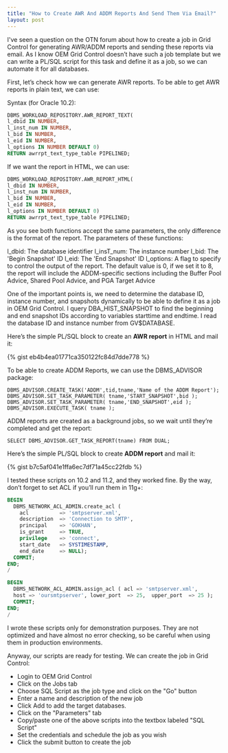 ```yaml
---
title: "How to Create AWR And ADDM Reports And Send Them Via Email?"
layout: post
---
```


I've seen a question on the OTN forum about how to create a job in Grid Control for generating AWR/ADDM reports and sending these reports via email. As I know OEM Grid Control doesn’t have such a job template but we can write a PL/SQL script for this task and define it as a job, so we can automate it for all databases.

First, let’s check how we can generate AWR reports. To be able to get AWR reports in plain text, we can use:

Syntax (for Oracle 10.2):

```sql
DBMS_WORKLOAD_REPOSITORY.AWR_REPORT_TEXT(
l_dbid IN NUMBER,
l_inst_num IN NUMBER,
l_bid IN NUMBER,
l_eid IN NUMBER,
l_options IN NUMBER DEFAULT 0)
RETURN awrrpt_text_type_table PIPELINED;
```

If we want the report in HTML, we can use:

```sql
DBMS_WORKLOAD_REPOSITORY.AWR_REPORT_HTML(
l_dbid IN NUMBER,
l_inst_num IN NUMBER,
l_bid IN NUMBER,
l_eid IN NUMBER,
l_options IN NUMBER DEFAULT 0)
RETURN awrrpt_text_type_table PIPELINED;
```

<!--more-->

As you see both functions accept the same parameters, the only difference is the format of the report. The parameters of these functions:

l_dbid: The database identifier
l_insT_num: The instance number
l_bid: The 'Begin Snapshot' ID
l_eid: The 'End Snapshot' ID
l_options: A flag to specify to control the output of the report. The default value is 0, if we set it to 8, the report will include the ADDM-specific sections including the Buffer Pool Advice, Shared Pool Advice, and PGA Target Advice

One of the important points is, we need to determine the database ID, instance number, and snapshots dynamically to be able to define it as a job in OEM Grid Control. I query DBA_HIST_SNAPSHOT to find the beginning and end snapshot IDs according to variables starttime and endtime. I read the database ID and instance number from GV$DATABASE.

Here’s the simple PL/SQL block to create an **AWR report** in HTML and mail it:

{% gist eb4b4ea01771ca350122fc84d7dde778 %}

To be able to create ADDM Reports, we can use the DBMS_ADVISOR package:

```plsql
DBMS_ADVISOR.CREATE_TASK('ADDM',tid,tname,'Name of the ADDM Report');
DBMS_ADVISOR.SET_TASK_PARAMETER( tname,'START_SNAPSHOT',bid );
DBMS_ADVISOR.SET_TASK_PARAMETER( tname,'END_SNAPSHOT',eid );
DBMS_ADVISOR.EXECUTE_TASK( tname );
```

ADDM reports are created as a background jobs, so we wait until they’re completed and get the report:

```plsql
SELECT DBMS_ADVISOR.GET_TASK_REPORT(tname) FROM DUAL;
```

Here’s the simple PL/SQL block to create **ADDM report** and mail it:

{% gist b7c5af041e1ffa6ec7df71a45cc22fdb %}

I tested these scripts on 10.2 and 11.2, and they worked fine. By the way, don’t forget to set ACL if you’ll run them in 11g+:

```sql
BEGIN
  DBMS_NETWORK_ACL_ADMIN.create_acl (
    acl          => 'smtpserver.xml', 
    description  => 'Connection to SMTP',
    principal    => 'GOKHAN',    
    is_grant     => TRUE, 
    privilege    => 'connect',
    start_date   => SYSTIMESTAMP,
    end_date     => NULL);
  COMMIT;
END;
/

BEGIN
  DBMS_NETWORK_ACL_ADMIN.assign_acl ( acl => 'smtpserver.xml',  
  host => 'oursmtpserver', lower_port  => 25,  upper_port  => 25 ); 
  COMMIT;
END;
/
```

I wrote these scripts only for demonstration purposes. They are not optimized and have almost no error checking, so be careful when using them in production environments.

Anyway, our scripts are ready for testing. We can create the job in Grid Control: 

* Login to OEM Grid Control
* Click on the Jobs tab 
* Choose SQL Script as the job type and click on the "Go" button
* Enter a name and description of the new job 
* Click Add to add the target databases. 
* Click on the "Parameters" tab
* Copy/paste one of the above scripts into the textbox labeled "SQL Script"
* Set the credentials and schedule the job as you wish
* Click the submit button to create the job
